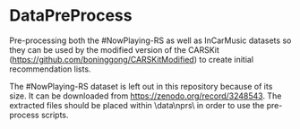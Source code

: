 # DataPreProcess
Pre-processing both the #NowPlaying-RS as well as InCarMusic datasets so they can be used by the modified version of the CARSKit (https://github.com/boninggong/CARSKitModified) to create initial recommendation lists.

The #NowPlaying-RS dataset is left out in this repository because of its size. It can be downloaded from https://zenodo.org/record/3248543. The extracted files should be placed within \data\nprs\ in order to use the pre-process scripts. 
